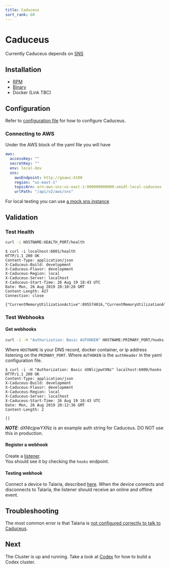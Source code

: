 ```yaml
---
title: Caduceus
sort_rank: 60
---
```


# Caduceus
Currently Caduceus depends on [SNS](https://aws.amazon.com/sns/getting-started/)

## Installation
-   [RPM](https://xmidt.io/download/#caduceus)
-   [Binary](https://xmidt.io/download/#caduceus)
-   Docker (Link TBC)

## Configuration
Refer to [configuration file](https://github.com/xmidt-org/caduceus/blob/main/caduceus.yaml)
for how to configure Caduceus.

### Connecting to AWS
Under the AWS block of the yaml file you will have

```yaml
aws:
  accessKey: ""
  secretKey: ""
  env: local-dev
  sns:
    awsEndpoint: http://goaws:4100
    region: "us-east-1"
    topicArn: arn:aws:sns:us-east-1:000000000000:xmidt-local-caduceus
    urlPath: "/api/v2/aws/sns"
```
For local testing you can use [a mock sns instance](https://github.com/p4tin/goaws)

## Validation
### Test Health
```bash
curl -i HOSTNAME:HEALTH_PORT/health
```

```
$ curl -i localhost:6001/health
HTTP/1.1 200 OK
Content-Type: application/json
X-Caduceus-Build: development
X-Caduceus-Flavor: development
X-Caduceus-Region: local
X-Caduceus-Server: localhost
X-Caduceus-Start-Time: 26 Aug 19 18:43 UTC
Date: Mon, 26 Aug 2019 20:10:28 GMT
Content-Length: 427
Connection: close

{"CurrentMemoryUtilizationActive":895574016,"CurrentMemoryUtilizationAlloc":3190504,"CurrentMemoryUtilizationHeapSys":66224128,"MaxMemoryUtilizationActive":946352128,"MaxMemoryUtilizationAlloc":3908816,"MaxMemoryUtilizationHeapSys":66420736,"PayloadsOverHundred":0,"PayloadsOverTenThousand":0,"PayloadsOverThousand":0,"PayloadsOverZero":0,"TotalRequestsDenied":0,"TotalRequestsReceived":0,"TotalRequestsSuccessfullyServiced":0}
```


### Test Webhooks

#### Get webhooks
```bash
curl -i -H "Authorization: Basic AUTHOKEN" HOSTNAME:PRIMARY_PORT/hooks
```
Where `HOSTNAME` is your DNS record, docker container, or ip address listening on the
`PRIMARY_PORT`. Where `AUTHOKEN` is the `authHeader` in the yaml configuration file.


```
$ curl -i -H "Authorization: Basic dXNlcjpwYXNz" localhost:6000/hooks
HTTP/1.1 200 OK
Content-Type: application/json
X-Caduceus-Build: development
X-Caduceus-Flavor: development
X-Caduceus-Region: local
X-Caduceus-Server: localhost
X-Caduceus-Start-Time: 26 Aug 19 18:43 UTC
Date: Mon, 26 Aug 2019 20:12:36 GMT
Content-Length: 2

[]
```
_**NOTE**_: dXNlcjpwYXNz is an example auth string for Caduceus. DO NOT use
this in production.

#### Register a webhook
Create a [listener](https://github.com/xmidt-org/wrp-listener/blob/main/examples/configurableListener).  
You should see it by checking the `hooks` endpoint.


#### Testing webhook
Connect a device to Talaria, described [here](/docs/operating/getting_started/talaria/#test-device-connection).
When the device connects and disconnects to Talaria, the listener should receive an online and offline event.


## Troubleshooting
The most common error is that Talaria is [not configured correctly to talk to Caduceus](/docs/operating/troubleshooting/#event-errors).


## Next
The Cluster is up and running. Take a look at [Codex](/docs/codex/overview/) for how to build
a Codex cluster.
